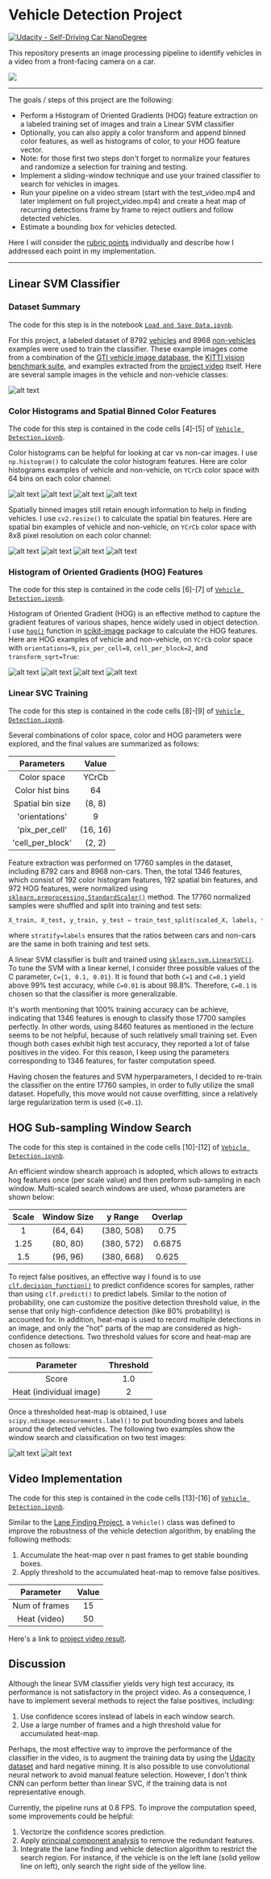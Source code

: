 # Vehicle Detection Project
[![Udacity - Self-Driving Car NanoDegree](https://s3.amazonaws.com/udacity-sdc/github/shield-carnd.svg)](http://www.udacity.com/drive)

This repository presents an image processing pipeline to identify vehicles in a video from a front-facing camera on a car.

![](./output_images/project.gif)

---

The goals / steps of this project are the following:

* Perform a Histogram of Oriented Gradients (HOG) feature extraction on a labeled training set of images and train a Linear SVM classifier
* Optionally, you can also apply a color transform and append binned color features, as well as histograms of color, to your HOG feature vector. 
* Note: for those first two steps don't forget to normalize your features and randomize a selection for training and testing.
* Implement a sliding-window technique and use your trained classifier to search for vehicles in images.
* Run your pipeline on a video stream (start with the test_video.mp4 and later implement on full project_video.mp4) and create a heat map of recurring detections frame by frame to reject outliers and follow detected vehicles.
* Estimate a bounding box for vehicles detected.

Here I will consider the [rubric points](https://review.udacity.com/#!/rubrics/513/view) individually and describe how I addressed each point in my implementation.  

[//]: # (Image References)

[image1]: ./output_images/example_car_noncar.png "Data Visualization"
[image2]: ./output_images/color_hist_car1.png "Color Histograms Car 1"
[image3]: ./output_images/color_hist_car2.png "Color Histograms Car 2"
[image4]: ./output_images/color_hist_noncar1.png "Color Histograms Not-car 1"
[image5]: ./output_images/color_hist_noncar2.png "Color Histograms Not-car 2"
[image6]: ./output_images/color_bins_car1.png "Spatial Bins Car 1"
[image7]: ./output_images/color_bins_car2.png "Spatial Bins Car 2"
[image8]: ./output_images/color_bins_noncar1.png "Spatial Bins Not-car 1"
[image9]: ./output_images/color_bins_noncar2.png "Spatial Bins Not-car 2"
[image10]: ./output_images/hog_car1.png "HOG Car 1"
[image11]: ./output_images/hog_car2.png "HOG Car 2"
[image12]: ./output_images/hog_noncar1.png "HOG Not-car 1"
[image13]: ./output_images/hog_noncar2.png "HOG Not-car 2"
[image14]: ./output_images/search_heat1.png "Window Search 1"
[image15]: ./output_images/search_heat2.png "Window Search 2"

---


## Linear SVM Classifier

### Dataset Summary

The code for this step is in the notebook [`Load and Save Data.ipynb`](https://github.com/YuxingLiu/CarND-Vehicle-Detection/blob/master/Load%20and%20Save%20Data.ipynb).  

For this project, a labeled dataset of 8792 [vehicles](https://s3.amazonaws.com/udacity-sdc/Vehicle_Tracking/vehicles_smallset.zip) and 8968 [non-vehicles](https://s3.amazonaws.com/udacity-sdc/Vehicle_Tracking/non-vehicles.zip) examples were used to train the classifier. These example images come from a combination of the [GTI vehicle image database](http://www.gti.ssr.upm.es/data/Vehicle_database.html), the [KITTI vision benchmark suite](http://www.cvlibs.net/datasets/kitti/), and examples extracted from the [project video](https://github.com/YuxingLiu/CarND-Vehicle-Detection/blob/master/project_video.mp4) itself. Here are several sample images in the vehicle and non-vehicle classes:

![alt text][image1]


### Color Histograms and Spatial Binned Color Features

The code for this step is contained in the code cells [4]-[5] of [`Vehicle Detection.ipynb`](https://github.com/YuxingLiu/CarND-Vehicle-Detection/blob/master/Vehicle%20Detection.ipynb).  

Color histograms can be helpful for looking at car vs non-car images. I use `np.histogram()` to calculate the color histogram features. Here are color histograms examples of vehicle and non-vehicle, on `YCrCb` color space with 64 bins on each color channel:

![alt text][image2]
![alt text][image3]
![alt text][image4]
![alt text][image5]

Spatially binned images still retain enough information to help in finding vehicles. I use `cv2.resize()` to calculate the spatial bin features. Here are spatial bin examples of vehicle and non-vehicle, on `YCrCb` color space with 8x8 pixel resolution on each color channel:

![alt text][image6]
![alt text][image7]
![alt text][image8]
![alt text][image9]

### Histogram of Oriented Gradients (HOG) Features

The code for this step is contained in the code cells [6]-[7] of [`Vehicle Detection.ipynb`](https://github.com/YuxingLiu/CarND-Vehicle-Detection/blob/master/Vehicle%20Detection.ipynb).  

Histogram of Oriented Gradient (HOG) is an effective method to capture the gradient features of various shapes, hence widely used in object detection. I use [`hog()`](http://scikit-image.org/docs/dev/api/skimage.feature.html?highlight=feature%20hog#skimage.feature.hog) function in [scikit-image](http://scikit-image.org/) package to calculate the HOG features. Here are HOG examples of vehicle and non-vehicle, on `YCrCb` color space with `orientations=9`, `pix_per_cell=8`, `cell_per_block=2`, and `transform_sqrt=True`:

![alt text][image10]
![alt text][image11]
![alt text][image12]
![alt text][image13]

### Linear SVC Training

The code for this step is contained in the code cells [8]-[9] of [`Vehicle Detection.ipynb`](https://github.com/YuxingLiu/CarND-Vehicle-Detection/blob/master/Vehicle%20Detection.ipynb).  

Several combinations of color space, color and HOG parameters were explored, and the final values are summarized as follows: 

| Parameters        | Value   | 
|:-----------------:|:-------:| 
| Color space       | YCrCb   | 
| Color hist bins   | 64      |
| Spatial bin size  | (8, 8)  |
| 'orientations'    | 9       |
| 'pix_per_cell'    | (16, 16)|
| 'cell_per_block'  | (2, 2)  |

Feature extraction was performed on 17760 samples in the dataset, including 8792 cars and 8968 non-cars. Then, the total 1346 features, which consist of 192 color histogram features, 192 spatial bin features, and 972 HOG features, were normalized using [`sklearn.preprocessing.StandardScaler()`](http://scikit-learn.org/stable/modules/generated/sklearn.preprocessing.StandardScaler.html) method. The 17760 normalized samples were shuffled and split into training and test sets:

```python
X_train, X_test, y_train, y_test = train_test_split(scaled_X, labels, test_size=0.2, stratify=labels)
```

where `stratify=labels` ensures that the ratios between cars and non-cars are the same in both training and test sets.

A linear SVM classifier is built and trained using [`sklearn.svm.LinearSVC()`](http://scikit-learn.org/stable/modules/generated/sklearn.svm.LinearSVC.html). To tune the SVM with a linear kernel, I consider three possible values of the C parameter, `C={1, 0.1, 0.01}`. It is found that both `C=1` and `C=0.1` yield above 99% test accuracy, while `C=0.01` is about 98.8%. Therefore, `C=0.1` is chosen so that the classifier is more generalizable.

It's worth mentioning that 100% training accuracy can be achieve, indicating that 1346 features is enough to classify those 17700 samples perfectly. In other words, using 8460 features as mentioned in the lecture seems to be not helpful, because of such relatively small training set. Even though both cases exhibit high test accuracy, they reported a lot of false positives in the video. For this reason, I keep using the parameters corresponding to 1346 features, for faster computation speed.

Having chosen the features and SVM hyperparameters, I decided to re-train the classifier on the entire 17760 samples, in order to fully utilize the small dataset. Hopefully, this move would not cause overfitting, since a relatively large regularization term is used (`C=0.1`).

## HOG Sub-sampling Window Search

The code for this step is contained in the code cells [10]-[12] of [`Vehicle Detection.ipynb`](https://github.com/YuxingLiu/CarND-Vehicle-Detection/blob/master/Vehicle%20Detection.ipynb).  

An efficient window shearch approach is adopted, which allows to extracts hog features once (per scale value) and then preform sub-sampling in each window. Multi-scaled search windows are used, whose parameters are shown below:

| Scale | Window Size | y Range   | Overlap |
|:-----:|:-----------:|:---------:|:-------:| 
| 1     | (64, 64)    | (380, 508)| 0.75    | 
| 1.25  | (80, 80)    | (380, 572)| 0.6875  |
| 1.5   | (96, 96)    | (380, 668)| 0.625   |

To reject false positives, an effective way I found is to use [`clf.decision_function()`](http://scikit-learn.org/stable/modules/generated/sklearn.svm.LinearSVC.html#sklearn.svm.LinearSVC.decision_function) to predict confidence scores for samples, rather than using `clf.predict()` to predict labels. Similar to the notion of probability, one can customize the positive detection threshold value, in the sense that only high-confidence detection (like 80% probability) is accounted for.
In addition, heat-map is used to record multiple detections in an image, and only the "hot" parts of the map are considered as high-confidence detections. Two threshold values for score and heat-map are chosen as follows:

| Parameter   | Threshold  |
|:-----------:|:----------:| 
| Score       | 1.0        |
| Heat (individual image) | 2 |

Once a thresholded heat-map is obtained, I use `scipy.ndimage.measurements.label()` to put bounding boxes and labels around the detected vehicles. The following two examples show the window search and classification on two test images:

![alt text][image14]
![alt text][image15]

## Video Implementation

The code for this step is contained in the code cells [13]-[16] of [`Vehicle Detection.ipynb`](https://github.com/YuxingLiu/CarND-Vehicle-Detection/blob/master/Vehicle%20Detection.ipynb).  

Similar to the [Lane Finding Project](https://github.com/YuxingLiu/CarND-Advanced-Lane-Lines), a `Vehicle()` class was defined to improve the robustness of the vehicle detection algorithm, by enabling the following methods:
1. Accumulate the heat-map over n past frames to get stable bounding boxes.
2. Apply threshold to the accumulated heat-map to remove false positives.

| Parameter     | Value |
|:-------------:|:-----:| 
| Num of frames | 15    |
| Heat (video)  | 50    |

Here's a link to [project video result](./test_videos_output/project_video.mp4).


## Discussion

Although the linear SVM classifier yields very high test accuracy, its performance is not satisfactory in the project video. As a consequence, I have to implement several methods to reject the false positives, including:
1. Use confidence scores instead of labels in each window search.
2. Use a large number of frames and a high threshold value for accumulated heat-map.

Perhaps, the most effective way to improve the performance of the classifier in the video, is to augment the training data by using the [Udacity dataset](https://github.com/udacity/self-driving-car/tree/master/annotations) and hard negative mining. It is also possible to use convolutional neural network to avoid manual feature selection. However, I don't think CNN can perform better than linear SVC, if the training data is not representative enough.

Currently, the pipeline runs at 0.8 FPS. To improve the computation speed, some improvements could be helpful:
1. Vectorize the confidence scores prediction.
2. Apply [principal component analysis](https://en.wikipedia.org/wiki/Principal_component_analysis) to remove the redundant features.
3. Integrate the lane finding and vehicle detection algorithm to restrict the search region. For instance, if the vehicle is on the left lane (solid yellow line on left), only search the right side of the yellow line.

